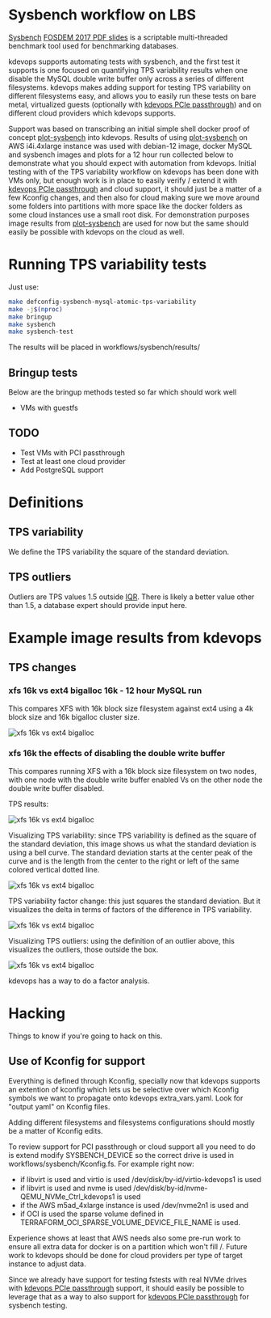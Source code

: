Sysbench workflow on LBS
========================

[Sysbench](https://github.com/akopytov/sysbench)
[FOSDEM 2017 PDF slides](https://archive.fosdem.org/2017/schedule/event/sysbench/attachments/slides/1519/export/events/attachments/sysbench/slides/1519/sysbench.pdf)
is a scriptable multi-threaded benchmark tool used for benchmarking databases.

kdevops supports automating tests with sysbench, and the first test it supports
is one focused on quantifying TPS variability results when one disable the
MySQL double write buffer only across a series of different filesystems. kdevops
makes adding support for testing TPS variability on different filesystems
easy, and allows you to easily run these tests on bare metal, virtualized
guests (optionally with
[kdevops PCIe passthrough](../libvirt-pcie-passthrough.md))
and on different cloud providers which kdevops supports.

Support was based on transcribing an initial simple shell docker proof of
concept
[plot-sysbench](https://github.com/mcgrof/plot-sysbench)
into kdevops.
Results of using
[plot-sysbench](https://github.com/mcgrof/plot-sysbench)
on AWS i4i.4xlarge instance was used with debian-12 image, docker MySQL and
sysbench images and plots for a 12 hour run collected below to demonstrate what
you should expect with automation from kdevops. Initial testing with of the TPS
variability workflow on kdevops has been done with VMs only, but enough work is
in place to easily verify / extend it with
[kdevops PCIe passthrough](../libvirt-pcie-passthrough.md)
and cloud support, it should just be a matter of a few Kconfig changes, and then
also for cloud making sure we move around some folders into partitions with more
space like the docker folders as some cloud instances use a small root disk. For
demonstration purposes image results from
[plot-sysbench](https://github.com/mcgrof/plot-sysbench) are used for now but
the same should easily be possible with kdevops on the cloud as well.

# Running TPS variability tests

Just use:

```bash
make defconfig-sysbench-mysql-atomic-tps-variability
make -j$(nproc)
make bringup
make sysbench
make sysbench-test
```

The results will be placed in workflows/sysbench/results/

## Bringup tests

Below are the bringup methods tested so far which should work well

  * VMs with guestfs

## TODO

 * Test VMs with PCI passthrough
 * Test at least one cloud provider
 * Add PostgreSQL support

# Definitions

## TPS variability

We define the TPS variability the square of the standard deviation.

## TPS outliers

Outliers are TPS values 1.5 outside
[IQR](https://en.wikipedia.org/wiki/Interquartile_range).
There is likely a better value other than 1.5, a database expert should provide
input here.

# Example image results from kdevops

## TPS changes

### xfs 16k vs ext4 bigalloc 16k - 12 hour MySQL run

This compares XFS with 16k block size filesystem against ext4 using a 4k
block size and 16k bigalloc cluster size.

<img src="ext4-bigalloc-16k-Vs-xfs-16k-reflink-24-tables-512-threads-aws-i4i-4xlarge.png" align=center alt="xfs 16k vs ext4 bigalloc">

### xfs 16k the effects of disabling the double write buffer

This compares running XFS with a 16k block size filesystem on two nodes, with
one node with the double write buffer enabled Vs on the other node the double
write buffer disabled.

TPS results:

<img src="xfs-16k-Vs-xfs-16k-doublewrite-vs-nodoublewrite.png" align=center alt="xfs 16k vs ext4 bigalloc">

Visualizing TPS variability: since TPS variability is defined as the square of
the standard deviation, this image shows us what the standard deviation is
using a bell curve. The standard deviation starts at the center peak of the
curve and is the length from the center to the right or left of the same
colored vertical dotted line.

<img src="combined_hist_bell_curve.png" align=center alt="xfs 16k vs ext4 bigalloc">

TPS variability factor change: this just squares the standard deviation. But
it visualizes the delta in terms of factors of the difference in TPS
variability.

<img src="variance_bar.png" align=center alt="xfs 16k vs ext4 bigalloc">

Visualizing TPS outliers: using the definition of an outlier above, this
visualizes the outliers, those outside the box.

<img src="outliers_plot.png" align=center alt="xfs 16k vs ext4 bigalloc">

kdevops has a way to do a factor analysis.

# Hacking

Things to know if you're going to hack on this.

## Use of Kconfig for support

Everything is defined through Kconfig, specially now that
kdevops supports an extention of kconfig which lets us be selective over
which Kconfig symbols we want to propagate onto kdevops extra_vars.yaml.
Look for "output yaml" on Kconfig files.

Adding different filesystems and filesystems configurations should mostly be
a matter of Kconfig edits.

To review support for PCI passthrough or cloud support all you need to do is
extend modify SYSBENCH_DEVICE so the correct drive is used in
workflows/sysbench/Kconfig.fs. For example right now:

  * if libvirt is used and virtio is used /dev/disk/by-id/virtio-kdevops1 is used
  * if libvirt is used and nvme   is used /dev/disk/by-id/nvme-QEMU_NVMe_Ctrl_kdevops1 is used
  * if the AWS m5ad_4xlarge instance is used  /dev/nvme2n1 is used and
  * if OCI is used the sparse volume defined in TERRAFORM_OCI_SPARSE_VOLUME_DEVICE_FILE_NAME
is used.

Experience shows at least that AWS needs also some pre-run work to ensure all
extra data for docker is on a partition which won't fill /. Future work to
kdevops should be done for cloud providers per type of target instance to
adjust data.

Since we already have support for testing fstests with real NVMe drives with
[kdevops PCIe passthrough](../libvirt-pcie-passthrough.md) support, it should
easily be possible to leverage that as a way to also support for
[kdevops PCIe passthrough](../libvirt-pcie-passthrough.md) for sysbench testing.
